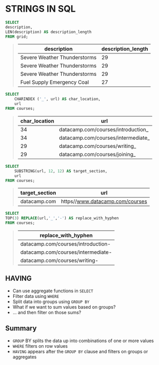 # STRINGS IN SQL 
```sql
SELECT
description,
LEN(description) AS description_length
FROM grid;
```
>description | description_length |
>|---------|--------------------|
>| Severe Weather Thunderstorms | 29 |
>| Severe Weather Thunderstorms | 29 |
>| Severe Weather Thunderstorms | 29 |
>| Fuel Supply Emergency Coal | 27|


```sql
SELECT
    CHARINDEX ('_', url) AS char_location,
    url
FROM courses;
```

>| char_location | url |
>|-----------|--------------------------|
>| 34 | datacamp.com/courses/introduction_ |
>| 34 | datacamp.com/courses/intermediate_ |
>| 29 | datacamp.com/courses/writing_ |
>| 29 | datacamp.com/courses/joining_|

```sql
SELECT
    SUBSTRING(url, 12, 12) AS target_section,
    url
FROM courses;
```


>| target_section | url |
>|-|-|
>| datacamp.com |https//www.datacamp.com/courses |

```SQL
SELECT
TOP(3) REPLACE(url,'_','-') AS replace_with_hyphen
FROM courses;
```

>| replace_with_hyphen |
>|-------------------|
>| datacamp.com/courses/introduction- |
>| datacamp.com/courses/intermediate- |
>| datacamp.com/courses/writing- |

## HAVING
* Can use aggregate functions in `SELECT`
* Filter data using `WHERE`
* Split data into groups using `GROUP BY`
* What if we want to sum values based on groups?
* ... and then filter on those sums?

## Summary
* `GROUP` BY splits the data up into combinations of one or more values
* `WHERE` filters on row values
* `HAVING` appears after the `GROUP BY` clause and filters on groups or aggregates
